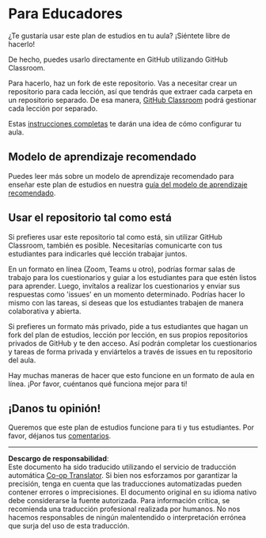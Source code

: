 <!--
CO_OP_TRANSLATOR_METADATA:
{
  "original_hash": "9fd36f5dc734203ee28b6cf2573e5eab",
  "translation_date": "2025-08-26T13:56:45+00:00",
  "source_file": "for-teachers.md",
  "language_code": "es"
}
-->
# Para Educadores

¿Te gustaría usar este plan de estudios en tu aula? ¡Siéntete libre de hacerlo!

De hecho, puedes usarlo directamente en GitHub utilizando GitHub Classroom.

Para hacerlo, haz un fork de este repositorio. Vas a necesitar crear un repositorio para cada lección, así que tendrás que extraer cada carpeta en un repositorio separado. De esa manera, [GitHub Classroom](https://classroom.github.com/classrooms) podrá gestionar cada lección por separado.

Estas [instrucciones completas](https://github.blog/2020-03-18-set-up-your-digital-classroom-with-github-classroom/) te darán una idea de cómo configurar tu aula.

## Modelo de aprendizaje recomendado

Puedes leer más sobre un modelo de aprendizaje recomendado para enseñar este plan de estudios en nuestra [guía del modelo de aprendizaje recomendado](recommended-learning-model.md).

## Usar el repositorio tal como está

Si prefieres usar este repositorio tal como está, sin utilizar GitHub Classroom, también es posible. Necesitarías comunicarte con tus estudiantes para indicarles qué lección trabajar juntos.

En un formato en línea (Zoom, Teams u otro), podrías formar salas de trabajo para los cuestionarios y guiar a los estudiantes para que estén listos para aprender. Luego, invítalos a realizar los cuestionarios y enviar sus respuestas como 'issues' en un momento determinado. Podrías hacer lo mismo con las tareas, si deseas que los estudiantes trabajen de manera colaborativa y abierta.

Si prefieres un formato más privado, pide a tus estudiantes que hagan un fork del plan de estudios, lección por lección, en sus propios repositorios privados de GitHub y te den acceso. Así podrán completar los cuestionarios y tareas de forma privada y enviártelos a través de issues en tu repositorio del aula.

Hay muchas maneras de hacer que esto funcione en un formato de aula en línea. ¡Por favor, cuéntanos qué funciona mejor para ti!

## ¡Danos tu opinión!

Queremos que este plan de estudios funcione para ti y tus estudiantes. Por favor, déjanos tus [comentarios](https://forms.microsoft.com/Pages/ResponsePage.aspx?id=v4j5cvGGr0GRqy180BHbR2humCsRZhxNuI79cm6n0hRUQzRVVU9VVlU5UlFLWTRLWlkyQUxORTg5WS4u).

---

**Descargo de responsabilidad**:  
Este documento ha sido traducido utilizando el servicio de traducción automática [Co-op Translator](https://github.com/Azure/co-op-translator). Si bien nos esforzamos por garantizar la precisión, tenga en cuenta que las traducciones automatizadas pueden contener errores o imprecisiones. El documento original en su idioma nativo debe considerarse la fuente autorizada. Para información crítica, se recomienda una traducción profesional realizada por humanos. No nos hacemos responsables de ningún malentendido o interpretación errónea que surja del uso de esta traducción.